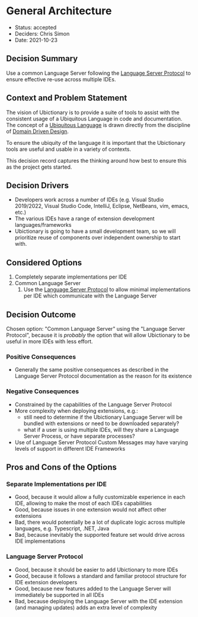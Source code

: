 # General Architecture 

* Status: accepted
* Deciders: Chris Simon
* Date: 2021-10-23

## Decision Summary

Use a common Language Server following the [Language Server Protocol](https://microsoft.github.io/language-server-protocol/) to ensure effective re-use across multiple IDEs.

## Context and Problem Statement

The vision of Ubictionary is to provide a suite of tools to assist with the consistent usage of a Ubiquitous Language in code and documentation. The concept of a [Ubiquitous Language](https://martinfowler.com/bliki/UbiquitousLanguage.html) is drawn directly from the discipline of [Domain Driven Design](https://martinfowler.com/bliki/DomainDrivenDesign.html).

To ensure the ubiquity of the language it is important that the Ubictionary tools are useful and usable in a variety of contexts.

This decision record captures the thinking around how best to ensure this as the project gets started.

## Decision Drivers

* Developers work across a number of IDEs (e.g. Visual Studio 2019/2022, Visual Studio Code, IntelliJ, Eclipse, NetBeans, vim, emacs, etc.)
* The various IDEs have a range of extension development languages/frameworks
* Ubictionary is going to have a small development team, so we will prioritize reuse of components over independent ownership to start with.

## Considered Options

1. Completely separate implementations per IDE
1. Common Language Server
   1. Use the [Language Server Protocol](https://microsoft.github.io/language-server-protocol/) to allow minimal implementations per IDE which communicate with the Language Server

## Decision Outcome

Chosen option: "Common Language Server" using the "Language Server Protocol", because it is *probably* the option that will allow Ubictionary to be useful in more IDEs with less effort.

### Positive Consequences

* Generally the same positive consequences as described in the Language Server Protocol documentation as the reason for its existence

### Negative Consequences

* Constrained by the capabilities of the Language Server Protocol
* More complexity when deploying extensions, e.g.:
   * still need to determine if the Ubictionary Language Server will be bundled with extensions or need to be downloaded separately?
   * what if a user is using multiple IDEs, will they share a Language Server Process, or have separate processes?
* Use of Language Server Protocol Custom Messages may have varying levels of support in different IDE Frameworks

## Pros and Cons of the Options

### Separate Implementations per IDE

* Good, because it would allow a fully customizable experience in each IDE, allowing to make the most of each IDEs capabilities
* Good, because issues in one extension would not affect other extensions
* Bad, there would potentially be a lot of duplicate logic across multiple languages, e.g. Typescript, .NET, Java
* Bad, because inevitably the supported feature set would drive across IDE implementations

### Language Server Protocol

* Good, because it should be easier to add Ubictionary to more IDEs
* Good, because it follows a standard and familiar protocol structure for IDE extension developers
* Good, because new features added to the Language Server will immediately be supported in all IDEs
* Bad, because deploying the Language Server with the IDE extension (and managing updates) adds an extra level of complexity